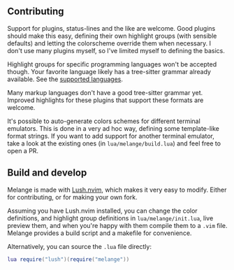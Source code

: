 ## Contributing

Support for plugins, status-lines and the like are welcome.
Good plugins should make this easy, defining their own highlight groups (with
sensible defaults) and letting the colorscheme override them when necessary.
I don't use many plugins myself, so I've limited myself to defining the basics.

Highlight groups for specific programming languages won't be accepted though.
Your favorite language likely has a tree-sitter grammar already available.
See the [supported languages](https://github.com/nvim-treesitter/nvim-treesitter#supported-languages).

Many markup languages don't have a good tree-sitter grammar yet.
Improved highlights for these plugins that support these formats are welcome.

It's possible to auto-generate colors schemes for different terminal emulators.
This is done in a very ad hoc way, defining some template-like format strings.
If you want to add support for another terminal emulator, take a look at the
existing ones (in `lua/melange/build.lua`) and feel free to open a PR.


## Build and develop

Melange is made with [Lush.nvim](https://github.com/rktjmp/lush.nvim),
which makes it very easy to modify. Either for contributing, or for making your
own fork.

Assuming you have Lush.nvim installed, you can change the color definitions,
and highlight group definitions in `lua/melange/init.lua`, live preview them,
and when you're happy with them compile them to a `.vim` file. Melange provides
a build script and a makefile for convenience.

Alternatively, you can source the `.lua` file directly:

```lua
lua require("lush")(require("melange"))
```
